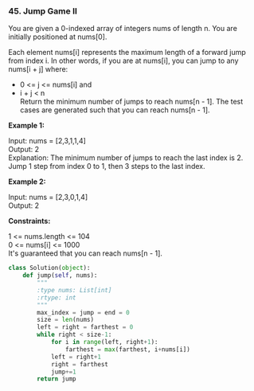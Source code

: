 ### 45. Jump Game II

You are given a 0-indexed array of integers nums of length n. You are initially positioned at nums[0].

Each element nums[i] represents the maximum length of a forward jump from index i. In other words, if you are at nums[i], you can jump to any nums[i + j] where:

- 0 <= j <= nums[i] and  
- i + j < n  
Return the minimum number of jumps to reach nums[n - 1]. The test cases are generated such that you can reach nums[n - 1].  

**Example 1:**

Input: nums = [2,3,1,1,4]  
Output: 2  
Explanation: The minimum number of jumps to reach the last index is 2. Jump 1 step from index 0 to 1, then 3 steps to the last index.

**Example 2:**

Input: nums = [2,3,0,1,4]  
Output: 2  
 

**Constraints:**

1 <= nums.length <= 104  
0 <= nums[i] <= 1000  
It's guaranteed that you can reach nums[n - 1].  

```python
class Solution(object):
    def jump(self, nums):
        """
        :type nums: List[int]
        :rtype: int
        """
        max_index = jump = end = 0
        size = len(nums)
        left = right = farthest = 0
        while right < size-1:
            for i in range(left, right+1):
                farthest = max(farthest, i+nums[i])
            left = right+1
            right = farthest
            jump+=1
        return jump
```